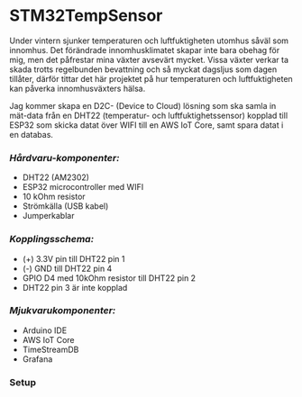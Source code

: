 # STM32TempSensor

Under vintern sjunker temperaturen och luftfuktigheten utomhus såväl som innomhus. Det förändrade innomhusklimatet skapar inte bara obehag för mig, men det påfrestar mina växter avsevärt mycket. Vissa växter verkar ta skada trotts regelbunden bevattning och så myckat dagsljus som dagen tillåter, därför tittar det här projektet på hur temperaturen och luftfuktigheten kan påverka innomhusväxters hälsa.

Jag kommer skapa en D2C- (Device to Cloud) lösning som ska samla in mät-data från en DHT22 (temperatur- och luftfuktighetssensor) kopplad till ESP32 som skicka datat över WIFI till en AWS IoT Core, samt spara datat i en databas.


### _Hårdvaru-komponenter:_

- DHT22 (AM2302)
- ESP32 microcontroller med WIFI
- 10 kOhm resistor
- Strömkälla (USB kabel)
- Jumperkablar

### _Kopplingsschema:_

- (+) 3.3V pin till DHT22 pin 1
- (-) GND till DHT22 pin 4
- GPIO D4 med 10kOhm resistor till DHT22 pin 2
- DHT22 pin 3 är inte kopplad

### _Mjukvarukomponenter:_
- Arduino IDE
- AWS IoT Core
- TimeStreamDB
- Grafana


### Setup
